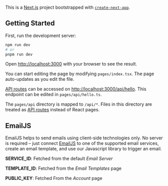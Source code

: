 This is a [Next.js](https://nextjs.org/) project bootstrapped with [`create-next-app`](https://github.com/vercel/next.js/tree/canary/packages/create-next-app).

## Getting Started

First, run the development server:

```bash
npm run dev
# or
pnpm run dev
```

Open [http://localhost:3000](http://localhost:3000) with your browser to see the result.

You can start editing the page by modifying `pages/index.tsx`. The page auto-updates as you edit the file.

[API routes](https://nextjs.org/docs/api-routes/introduction) can be accessed on [http://localhost:3000/api/hello](http://localhost:3000/api/hello). This endpoint can be edited in `pages/api/hello.ts`.

The `pages/api` directory is mapped to `/api/*`. Files in this directory are treated as [API routes](https://nextjs.org/docs/api-routes/introduction) instead of React pages.

## EmailJS

EmailJS helps to send emails using client-side technologies only. No server is required – just connect [EmailJS](https://www.emailjs.com) to one of the supported email services, create an email template, and use our Javascript library to trigger an email.

**SERVICE_ID**: Fetched from the default _Email Server_

**TEMPLATE_ID**: Fetched from the _Email Templates_ page

**PUBLIC_KEY**: Fetched From the _Account_ page
